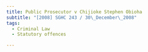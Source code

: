 ```yaml
---
title: Public Prosecutor v Chijioke Stephen Obioha 
subtitle: "[2008] SGHC 243 / 30\_December\_2008"
tags:
  - Criminal Law
  - Statutory offences

---
```



